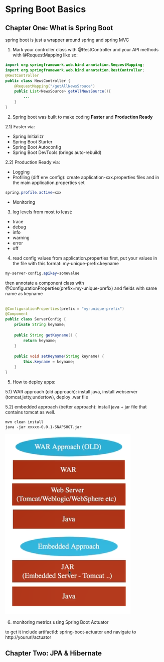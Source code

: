 # Spring Boot Basics 

## Chapter One: What is Spring Boot

spring boot is just a wrapper around spring and spring MVC
1) Mark your controller class with @RestController and your API methods with @RequestMapping like so:

```java
import org.springframework.web.bind.annotation.RequestMapping;
import org.springframework.web.bind.annotation.RestController;
@RestController
public class NewsController {
    @RequestMapping("/getAllNewsSrouce")
    public List<NewsSource> getAllNewsSource(){
        ...
    }
}
```

2) Spring boot was built to make coding <b>Faster</b> and <b>Production Ready</b>

2.1) Faster via:
- Spring Initializr
- Spring Boot Starter
- Spring Boot Autoconfig
- Spring Boot DevTools (brings auto-rebuild)

2.2) Production Ready via:
- Logging
- Profiling (diff env config): create application-xxx.properties files and in the main application.properties set 
```java
spring.profile.active=xxx
``` 
- Monitoring

3) log levels from most to least:
 - trace
 - debug
 - info
 - warning
 - error
 - off

4) read config values from application.properties
first, put your values in the file with this format: my-unique-prefix.keyname
```java
my-server-config.apikey=somevalue
```
then annotate a component class with @ConfigurationProperties(prefix=my-unique-prefix) and fields with same name as keyname

```java

@ConfigurationProperties(prefix = "my-unique-prefix")
@Component
public class ServerConfig {
    private String keyname;

    public String getKeyname() {
        return keyname;
    }

    public void setKeyname(String keyname) {
        this.keyname = keyname;
    }
}

```

5) How to deploy apps:

5.1) WAR approach (old approach): install java, install webserver (tomcat,jetty,undertow), deploy .war file 

5.2) embedded approach (better approach): install java + jar file that contains tomcat as well. 
```shell
mvn clean install
java -jar xxxxx-0.0.1-SNAPSHOT.jar
```

<img src="src/main/resources/static/screenshots/01.png" width="400" height="auto">


6) monitoring metrics using Spring Boot Actuator

to get it include artifactId: spring-boot-actuator and navigate to http://yoururl/actuator 


## Chapter Two: JPA & Hibernate